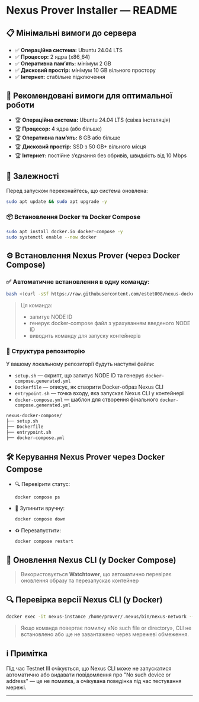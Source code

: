 # Nexus Prover Installer — README

## 📋 Мінімальні вимоги до сервера

- ✅ **Операційна система:** Ubuntu 24.04 LTS
- ✅ **Процесор:** 2 ядра (x86_64)
- ✅ **Оперативна памʼять:** мінімум 2 GB
- ✅ **Дисковий простір:** мінімум 10 GB вільного простору
- ✅ **Інтернет:** стабільне підключення

## 🚀 Рекомендовані вимоги для оптимальної роботи

- 🏆 **Операційна система:** Ubuntu 24.04 LTS (свіжа інсталяція)
- 🏆 **Процесор:** 4 ядра (або більше)
- 🏆 **Оперативна памʼять:** 8 GB або більше
- 🏆 **Дисковий простір:** SSD з 50 GB+ вільного місця
- 🏆 **Інтернет:** постійне зʼєднання без обривів, швидкість від 10 Mbps

## 🐳 Залежності

Перед запуском переконайтесь, що система оновлена:

```bash
sudo apt update && sudo apt upgrade -y
```

### 📦 Встановлення Docker та Docker Compose

```bash
sudo apt install docker.io docker-compose -y
sudo systemctl enable --now docker
```

## ⚙️ Встановлення Nexus Prover (через Docker Compose)

### ✅ Автоматичне встановлення в одну команду:

```bash
bash <(curl -sSf https://raw.githubusercontent.com/estet008/nexus-docker-compose/main/setup.sh)
```

> Ця команда:
> - запитує NODE ID
> - генерує docker-compose файл з урахуванням введеного NODE ID
> - виводить команду для запуску контейнерів

### 📁 Структура репозиторію

У вашому локальному репозиторії будуть наступні файли:

- `setup.sh` — скрипт, що запитує NODE ID та генерує `docker-compose.generated.yml`
- `Dockerfile` — описує, як створити Docker-образ Nexus CLI
- `entrypoint.sh` — точка входу, яка запускає Nexus CLI у контейнері
- `docker-compose.yml` — шаблон для створення фінального `docker-compose.generated.yml`

```bash
nexus-docker-compose/
├── setup.sh
├── Dockerfile
├── entrypoint.sh
├── docker-compose.yml
```

## 🛠️ Керування Nexus Prover через Docker Compose

- 🔍 Перевірити статус:
  ```bash
  docker compose ps
  ```
- 🔴 Зупинити вручну:
  ```bash
  docker compose down
  ```
- ♻️ Перезапустити:
  ```bash
  docker compose restart
  ```

## 🔄 Оновлення Nexus CLI (у Docker Compose)

> Використовується **Watchtower**, що автоматично перевіряє оновлення образу та перезапускає контейнер

## 🔍 Перевірка версії Nexus CLI (у Docker)

```bash
docker exec -it nexus-instance /home/prover/.nexus/bin/nexus-network --version
```

> Якщо команда повертає помилку «No such file or directory», CLI не встановлено або ще не завантажено через мережеві обмеження.

## ℹ️ Примітка

Під час Testnet III очікується, що Nexus CLI може не запускатися автоматично або видавати повідомлення про "No such device or address" — це не помилка, а очікувана поведінка під час тестування мережі.

---

